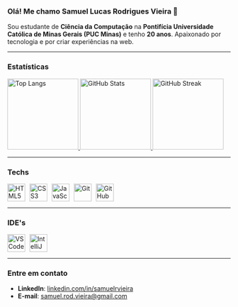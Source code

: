 <div align="left">

### Olá! Me chamo Samuel Lucas Rodrigues Vieira 👋

Sou estudante de **Ciência da Computação** na **Pontifícia Universidade Católica de Minas Gerais (PUC Minas)** e tenho **20 anos**. Apaixonado por tecnologia e por criar experiências na web.

---

### Estatísticas

<a href="https://github.com/anuraghazra/github-readme-stats">
  <img height="160" alt="Top Langs" src="https://github-readme-stats.vercel.app/api/top-langs/?username=samuellucasrodrigues&layout=compact&langs_count=8&theme=dracula" />
</a>
<a href="https://github.com/anuraghazra/github-readme-stats">
  <img height="160" alt="GitHub Stats" src="https://github-readme-stats.vercel.app/api?username=samuellucasrodrigues&show_icons=true&theme=dracula&include_all_commits=true&count_private=true" />
</a>

<a href="https://git.io/streak-stats">
  <img height="160" alt="GitHub Streak" src="https://streak-stats.demolab.com?user=samuellucasrodrigues&theme=dracula" />
  </a>

---

### Techs

<div style="display: flex; gap: 10px; flex-wrap: wrap; align-items: center;">
  <img src="https://cdn.jsdelivr.net/gh/devicons/devicon/icons/html5/html5-original.svg" alt="HTML5" width="40" height="40" />
  <img src="https://cdn.jsdelivr.net/gh/devicons/devicon/icons/css3/css3-original.svg" alt="CSS3" width="40" height="40" />
  <img src="https://cdn.jsdelivr.net/gh/devicons/devicon/icons/javascript/javascript-original.svg" alt="JavaScript" width="40" height="40" />
  <img src="https://cdn.jsdelivr.net/gh/devicons/devicon/icons/git/git-original.svg" alt="Git" width="40" height="40" />
  <img src="https://cdn.jsdelivr.net/gh/devicons/devicon/icons/github/github-original.svg" alt="GitHub" width="40" height="40" />
</div>

---

### IDE's

<div style="display: flex; gap: 10px; align-items: center;">
  <img src="https://cdn.jsdelivr.net/gh/devicons/devicon/icons/vscode/vscode-original.svg" alt="VS Code" width="40" height="40" />
  <img src="https://cdn.jsdelivr.net/gh/devicons/devicon/icons/intellij/intellij-plain.svg" alt="IntelliJ IDEA" width="40" height="40" />
</div>

---

### Entre em contato

- **LinkedIn**: <a href="https://www.linkedin.com/in/samuelrvieira" target="_blank">linkedin.com/in/samuelrvieira</a>
- **E-mail**: <a href="mailto:samuel.rod.vieira@gmail.com">samuel.rod.vieira@gmail.com</a>

</div>
